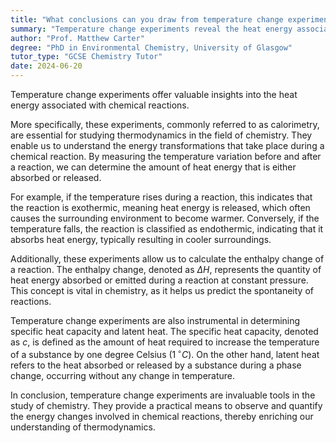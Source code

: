 ```yaml
---
title: "What conclusions can you draw from temperature change experiments?"
summary: "Temperature change experiments reveal the heat energy associated with chemical reactions, providing valuable insights into the thermodynamics of these processes."
author: "Prof. Matthew Carter"
degree: "PhD in Environmental Chemistry, University of Glasgow"
tutor_type: "GCSE Chemistry Tutor"
date: 2024-06-20
---
```


Temperature change experiments offer valuable insights into the heat energy associated with chemical reactions.

More specifically, these experiments, commonly referred to as calorimetry, are essential for studying thermodynamics in the field of chemistry. They enable us to understand the energy transformations that take place during a chemical reaction. By measuring the temperature variation before and after a reaction, we can determine the amount of heat energy that is either absorbed or released.

For example, if the temperature rises during a reaction, this indicates that the reaction is exothermic, meaning heat energy is released, which often causes the surrounding environment to become warmer. Conversely, if the temperature falls, the reaction is classified as endothermic, indicating that it absorbs heat energy, typically resulting in cooler surroundings.

Additionally, these experiments allow us to calculate the enthalpy change of a reaction. The enthalpy change, denoted as $\Delta H$, represents the quantity of heat energy absorbed or emitted during a reaction at constant pressure. This concept is vital in chemistry, as it helps us predict the spontaneity of reactions.

Temperature change experiments are also instrumental in determining specific heat capacity and latent heat. The specific heat capacity, denoted as $c$, is defined as the amount of heat required to increase the temperature of a substance by one degree Celsius ($1\,^{\circ}C$). On the other hand, latent heat refers to the heat absorbed or released by a substance during a phase change, occurring without any change in temperature.

In conclusion, temperature change experiments are invaluable tools in the study of chemistry. They provide a practical means to observe and quantify the energy changes involved in chemical reactions, thereby enriching our understanding of thermodynamics.
    